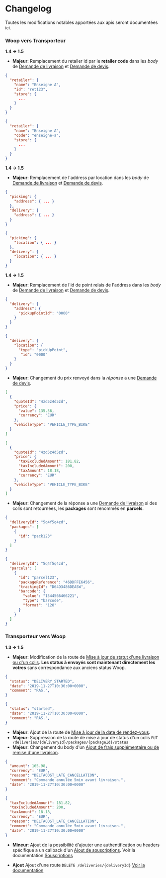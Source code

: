 # Changelog


Toutes les modifications notables apportées aux apis seront documentées ici.


### Woop vers Transporteur

**1.4 -> 1.5**

- **Majeur**: Remplacement du retailer id par le **retailer code** dans les *body* de [Demande de livraison](https://woop.stoplight.io/docs/carrier/branches/1.5/b3A6MTMyNTMwNjg-demande-de-livraison) et [Demande de devis](https://woop.stoplight.io/docs/carrier/branches/1.5/b3A6MTMyNTMwNjY-demande-de-devis).

<!--
type: tab
title: 1.4
-->
```json
{
  "retailer": {
    "name": "Enseigne A",
    "id": "ret123",
    "store": {
      ...
    }
  }
}
```

<!--
type: tab
title: 1.5
-->
```json
{
  "retailer": {
    "name": "Enseigne A",
    "code": "enseigne-a",
    "store": {
      ...
    }
  }
}
```
<!-- type: tab-end -->

**1.4 -> 1.5**

- **Majeur**: Remplacement de l'address par location dans les *body* de [Demande de livraison](https://woop.stoplight.io/docs/carrier/branches/1.5/b3A6MTMyNTMwNjg-demande-de-livraison) et [Demande de devis](https://woop.stoplight.io/docs/carrier/branches/1.5/b3A6MTMyNTMwNjY-demande-de-devis).

<!--
type: tab
title: 1.4
-->
```json
{
  "picking": {
    "address": { ... }
  },
  "delivery": {
    "address": { ... }
  }
}
```

<!--
type: tab
title: 1.5
-->
```json
{
  "picking": {
    "location": { ... }
  },
  "delivery": {
    "location": { ... }
  }
}
```
<!-- type: tab-end -->

**1.4 -> 1.5**

- **Majeur**: Remplacement de l'id de point relais de l'address dans les *body* de [Demande de livraison](https://woop.stoplight.io/docs/carrier/branches/1.5/b3A6MTMyNTMwNjg-demande-de-livraison) et [Demande de devis](https://woop.stoplight.io/docs/carrier/branches/1.5/b3A6MTMyNTMwNjY-demande-de-devis).

<!--
type: tab
title: 1.4
-->
```json
{
  "delivery": {
    "address": { 
      "pickupPointId": "0000"
    }
  }
}
```

<!--
type: tab
title: 1.5
-->
```json
{
  "delivery": {
    "location": { 
      "type": "pickUpPoint",
       "id": "0000"
    }
  }
}
```

<!-- type: tab-end -->

- **Majeur**: Changement du prix renvoyé dans la *réponse* a une [Demande de devis](https://woop.stoplight.io/docs/carrier/branches/1.5/b3A6MTMyNTMwNjY-demande-de-devis).

<!--
type: tab
title: 1.4
-->
```json
[
  {
    "quoteId": "4zd5z4d5zd",
    "price": {
      "value": 135.56,
      "currency": "EUR"
    },
    "vehicleType": "VEHICLE_TYPE_BIKE"
  }
]
```

<!--
type: tab
title: 1.5
-->
```json
[
  {
    "quoteId": "4zd5z4d5zd",
    "price": {
      "taxExcludedAmount": 181.82,
      "taxIncludedAmount": 200,
      "taxAmount": 18.18,
      "currency": "EUR"
    },
    "vehicleType": "VEHICLE_TYPE_BIKE"
  }
]
```
<!-- type: tab-end -->

- **Majeur**: Changement de la réponse a une [Demande de livraison](https://woop.stoplight.io/docs/carrier/branches/1.5/b3A6MTMyNTMwNjg-demande-de-livraison) si des colis sont retournées, les **packages** sont renommés en **parcels**.

<!--
type: tab
title: 1.4
-->
```json
{
  "deliveryId": "5q4f5q4zd",
  "packages": [
    {
      "id": "pack123"
    }
  ]
}
```

<!--
type: tab
title: 1.5
-->
```json
{
  "deliveryId": "5q4f5q4zd",
  "parcels": [
    {
      "id": "parcel123",
      "packageReference": "46DDFFE6456",
      "trackingId": "D64D3486DEASW",
      "barcode": {
        "value": "1544566466221",
        "type": "barcode",
        "format": "128"
      }
    }
  ]
}
```
<!-- type: tab-end -->

### Transporteur vers Woop

**1.3 -> 1.5**

- **Majeur**: Modification de la route de [Mise à jour de statut d'une livraison ou d'un colis](https://woop.stoplight.io/docs/carrier/branches/1.5/b3A6MjA0NzMzNjE-mise-a-jour-de-statut-d-une-livraison).
**Les status à envoyés sont maintenant directement les votres** sans correspondance aux anciens status Woop.

<!--
type: tab
title: 1.3
-->
```json
{
  "status": "DELIVERY_STARTED",
  "date": "2019-11-27T10:30:00+0000",
  "comment": "RAS.",
}
```

<!--
type: tab
title: 1.5
-->
```json
{
  "status": "started",
  "date": "2019-11-27T10:30:00+0000",
  "comment": "RAS.",
}
```
<!-- type: tab-end -->

- **Majeur**: Ajout de la route de [Mise à jour de la date de rendez-vous](https://woop.stoplight.io/docs/carrier/branches/1.5/b3A6MjA0NzMzNjM-mise-a-jour-de-la-date-de-rendez-vous).
- **Majeur**: Suppression de la route de mise à jour de status d'un colis `PUT /deliveries/{deliveryId}/packages/{packageId}/status`
- **Majeur**: Changement du body d'un [Ajout de frais supplémentaire ou de remise d'une livraison](https://woop.stoplight.io/docs/carrier/branches/1.5/b3A6MjA0NzMzNjI-ajout-de-frais-supplementaire-ou-de-remise-d-une-livraison).

<!--
type: tab
title: 1.3
-->
```json
{
  "amount": 165.98,
  "currency": "EUR",
  "reason": "DELTACOST_LATE_CANCELLATION",
  "comment": "Commande annulée 5min avant livraison.",
  "date": "2019-11-27T10:30:00+0000"
}
```

<!--
type: tab
title: 1.5
-->
```json
{
  "taxExcludedAmount": 181.82,
  "taxIncludedAmount": 200,
  "taxAmount": 18.18,
  "currency": "EUR",
  "reason": "DELTACOST_LATE_CANCELLATION",
  "comment": "Commande annulée 5min avant livraison.",
  "date": "2019-11-27T10:30:00+0000"
}
```
<!-- type: tab-end -->

- **Mineur**: Ajout de la possibilité d'ajouter une authentification ou headers spécifique a un callback d'un [Ajout de souscriptions](https://woop.stoplight.io/docs/carrier/branches/1.5/b3A6MjA0NzMzNjY-ajout-de-souscriptions).
Voir la documentation [Souscriptions](https://woop.stoplight.io/docs/carrier/branches/1.5/ZG9jOjEwMDkzODI-souscriptions)

- **Ajout** Ajout d'une route `DELETE /deliveries/{deliveryId}` [Voir la documentation](https://woop.stoplight.io/docs/carrier/b3A6MjgxNjc5MzM-suppression-annulation-d-une-livraison)
